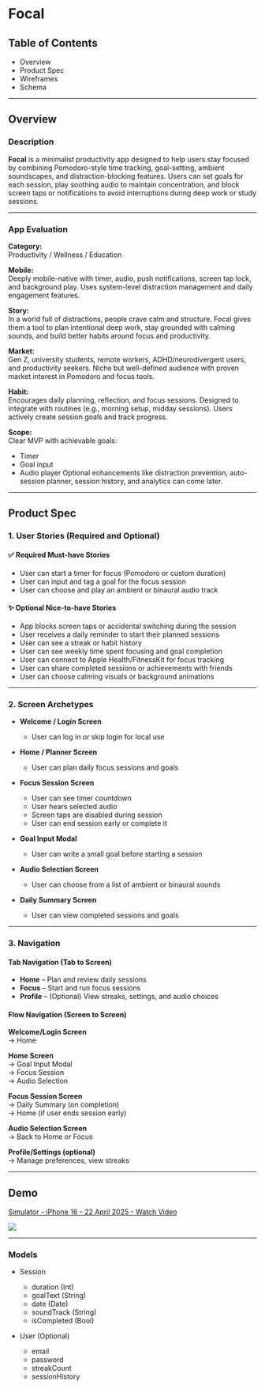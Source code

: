 # **Focal**

## Table of Contents
- Overview  
- Product Spec  
- Wireframes  
- Schema  

---

## **Overview**

### **Description**  
**Focal** is a minimalist productivity app designed to help users stay focused by combining Pomodoro-style time tracking, goal-setting, ambient soundscapes, and distraction-blocking features. Users can set goals for each session, play soothing audio to maintain concentration, and block screen taps or notifications to avoid interruptions during deep work or study sessions.

---

### **App Evaluation**

**Category:**  
Productivity / Wellness / Education  

**Mobile:**  
Deeply mobile-native with timer, audio, push notifications, screen tap lock, and background play. Uses system-level distraction management and daily engagement features.  

**Story:**  
In a world full of distractions, people crave calm and structure. Focal gives them a tool to plan intentional deep work, stay grounded with calming sounds, and build better habits around focus and productivity.  

**Market:**  
Gen Z, university students, remote workers, ADHD/neurodivergent users, and productivity seekers. Niche but well-defined audience with proven market interest in Pomodoro and focus tools.  

**Habit:**  
Encourages daily planning, reflection, and focus sessions. Designed to integrate with routines (e.g., morning setup, midday sessions). Users actively create session goals and track progress.  

**Scope:**  
Clear MVP with achievable goals:
- Timer
- Goal input
- Audio player
Optional enhancements like distraction prevention, auto-session planner, session history, and analytics can come later.

---

## **Product Spec**

### 1. **User Stories (Required and Optional)**

#### ✅ Required Must-have Stories
- User can start a timer for focus (Pomodoro or custom duration)  
- User can input and tag a goal for the focus session  
- User can choose and play an ambient or binaural audio track  

#### ✨ Optional Nice-to-have Stories
- App blocks screen taps or accidental switching during the session  
- User receives a daily reminder to start their planned sessions
- User can see a streak or habit history  
- User can see weekly time spent focusing and goal completion  
- User can connect to Apple Health/FitnessKit for focus tracking  
- User can share completed sessions or achievements with friends  
- User can choose calming visuals or background animations  

---

### 2. **Screen Archetypes**

- **Welcome / Login Screen**  
  - User can log in or skip login for local use  

- **Home / Planner Screen**  
  - User can plan daily focus sessions and goals  

- **Focus Session Screen**  
  - User can see timer countdown  
  - User hears selected audio  
  - Screen taps are disabled during session  
  - User can end session early or complete it  

- **Goal Input Modal**  
  - User can write a small goal before starting a session  

- **Audio Selection Screen**  
  - User can choose from a list of ambient or binaural sounds  

- **Daily Summary Screen**  
  - User can view completed sessions and goals  

---

### 3. **Navigation**

#### **Tab Navigation (Tab to Screen)**  
- **Home** – Plan and review daily sessions  
- **Focus** – Start and run focus sessions  
- **Profile** – (Optional) View streaks, settings, and audio choices  

#### **Flow Navigation (Screen to Screen)**  

**Welcome/Login Screen**  
→ Home  

**Home Screen**  
→ Goal Input Modal  
→ Focus Session  
→ Audio Selection  

**Focus Session Screen**  
→ Daily Summary (on completion)  
→ Home (if user ends session early)  

**Audio Selection Screen**  
→ Back to Home or Focus  

**Profile/Settings (optional)**  
→ Manage preferences, view streaks  

---

## **Demo**

<div>
    <a href="https://www.loom.com/share/a61436ab088e424b86365241920debd3">
      <p>Simulator - iPhone 16 - 22 April 2025 - Watch Video</p>
    </a>
    <a href="https://www.loom.com/share/a61436ab088e424b86365241920debd3">
      <img style="max-width:300px;" src="https://cdn.loom.com/sessions/thumbnails/a61436ab088e424b86365241920debd3-8f5873d5cbd65d5d-full-play.gif">
    </a>
  </div>



---

### **Models**
- Session  
  - duration (Int)  
  - goalText (String)  
  - date (Date)  
  - soundTrack (String)  
  - isCompleted (Bool)  

- User (Optional)  
  - email  
  - password  
  - streakCount  
  - sessionHistory  

